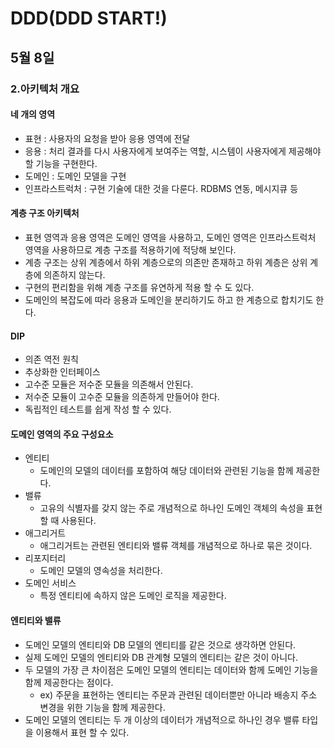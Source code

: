 # DDD(DDD START!)

## 5월 8일

### 2.아키텍처 개요

#### 네 개의 영역
- 표현 : 사용자의 요청을 받아 응용 영역에 전달
- 응용 : 처리 결과를 다시 사용자에게 보여주는 역할, 시스템이 사용자에게 제공해야 할 기능을 구현한다.
- 도메인 : 도메인 모델을 구현
- 인프라스트럭처 : 구현 기술에 대한 것을 다룬다. RDBMS 연동, 메시지큐 등

#### 계층 구조 아키텍처
- 표현 영역과 응용 영역은 도메인 영역을 사용하고, 도메인 영역은 인프라스트럭처 영역을 사용하므로 계층 구조를 적용하기에 적당해 보인다.
- 계층 구조는 상위 계층에서 하위 계층으로의 의존만 존재하고 하위 계층은 상위 계층에 의존하지 않는다.
- 구현의 편리함을 위해 계층 구조를 유연하게 적용 할 수 도 있다.
- 도메인의 복잡도에 따라 응용과 도메인을 분리하기도 하고 한 계층으로 합치기도 한다.

#### DIP
- 의존 역전 원칙
- 추상화한 인터페이스
- 고수준 모듈은 저수준 모듈을 의존해서 안된다.
- 저수준 모듈이 고수준 모듈을 의존하게 만들어야 한다.
- 독립적인 테스트를 쉽게 작성 할 수 있다.

#### 도메인 영역의 주요 구성요소
- 엔티티
    - 도메인의 모델의 데이터를 포함하여 해당 데이터와 관련된 기능을 함께 제공한다.
- 밸류
    - 고유의 식별자를 갖지 않는 주로 개념적으로 하나인 도메인 객체의 속성을 표현할 때 사용된다.
- 애그리거트
    - 애그리거트는 관련된 엔티티와 밸류 객체를 개념적으로 하나로 묶은 것이다.
- 리포지터리
    - 도메인 모델의 영속성을 처리한다.
- 도메인 서비스
    - 특정 엔티티에 속하지 않은 도메인 로직을 제공한다.

#### 엔티티와 밸류
- 도메인 모델의 엔티티와 DB 모델의 엔티티를 같은 것으로 생각하면 안된다.
- 실제 도메인 모델의 엔티티와 DB 관계형 모델의 엔티티는 같은 것이 아니다.
- 두 모델의 가장 큰 차이점은 도메인 모델의 엔티티는 데이터와 함께 도메인 기능을 함께 제공한다는 점이다.
    - ex) 주문을 표현하는 엔티티는 주문과 관련된 데이터뿐만 아니라 배송지 주소 변경을 위한 기능을 함께 제공한다.
- 도메인 모델의 엔티티는 두 개 이상의 데이터가 개념적으로 하나인 경우 밸류 타입을 이용해서 표현 할 수 있다.
